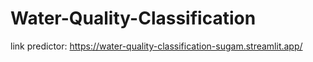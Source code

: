 # Water-Quality-Classification
link predictor: https://water-quality-classification-sugam.streamlit.app/
